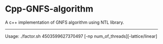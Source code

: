 # Cpp-GNFS-algorithm
A c++ implementation of GNFS algorithm using NTL library.

--------------------------------------------------------------------------------
Usage:
	./factor.sh 4503599627370497 [-np num_of_threads][-lattice/linear]
